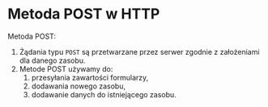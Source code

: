 # Metoda POST w HTTP
Metoda POST: 
1. Żądania typu `POST` są przetwarzane przez serwer zgodnie z założeniami dla danego zasobu. 
2. Metode POST używamy do:
	1.  przesyłania zawartości formularzy,
	2.  dodawania nowego zasobu,
	3.  dodawanie danych do istniejącego zasobu.
